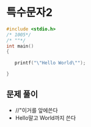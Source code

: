 # 특수문자2
``` C
#include <stdio.h>
/* 1005*/
/* ""*/
int main()
{
 
   printf("\"Hello World\"");

}
```

## 문제 풀이
* //"이거를 앞에쓴다
* Hello말고 World까지 쓴다
